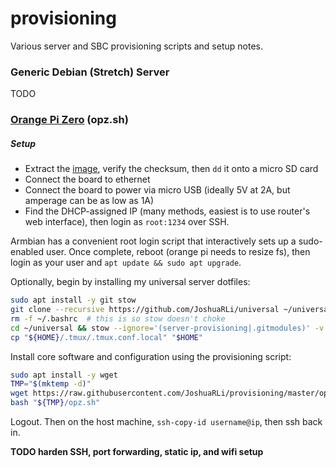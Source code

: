 # provisioning
Various server and SBC provisioning scripts and setup notes.

### Generic Debian (Stretch) Server

TODO


### [Orange Pi Zero](https://www.aliexpress.com/store/product/New-Orange-Pi-Zero-H2-Quad-Core-Open-source-512MB-development-board-beyond-Raspberry-Pi/1553371_32761500374.html) (opz.sh)

##### Setup

* Extract the [image](https://www.armbian.com/orange-pi-zero/), verify the checksum, then `dd` it onto a micro SD card
* Connect the board to ethernet
* Connect the board to power via micro USB (ideally 5V at 2A, but amperage can be as low as 1A)
* Find the DHCP-assigned IP (many methods, easiest is to use router's web interface), then login as `root:1234` over SSH.

Armbian has a convenient root login script that interactively sets up a sudo-enabled user. Once complete, reboot (orange pi needs to resize fs), then login as your user and `apt update && sudo apt upgrade`.

Optionally, begin by installing my universal server dotfiles:

```bash
sudo apt install -y git stow
git clone --recursive https://github.com/JoshuaRLi/universal ~/universal
rm -f ~/.bashrc  # this is so stow doesn't choke
cd ~/universal && stow --ignore='(server-provisioning|.gitmodules)' -v .
cp "${HOME}/.tmux/.tmux.conf.local" "$HOME"
```

Install core software and configuration using the provisioning script:

```bash
sudo apt install -y wget
TMP="$(mktemp -d)"
wget https://raw.githubusercontent.com/JoshuaRLi/provisioning/master/opz.sh -P "$TMP"
bash "${TMP}/opz.sh"
```

Logout. Then on the host machine, `ssh-copy-id username@ip`, then ssh back in.

**TODO harden SSH, port forwarding, static ip, and wifi setup**
